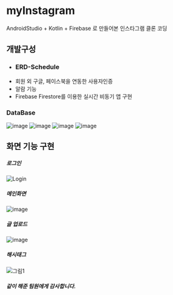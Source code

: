 # myInstagram

AndroidStudio + Kotlin + Firebase 로 만들어본 인스타그램 클론 코딩

## 개발구성
- ### ERD-Schedule
- 회원 외 구글, 페이스북을 연동한 사용자인증
- 알람 기능
- Firebase Firestore를 이용한 실시간 비동기 앱 구현

### DataBase
![image](https://user-images.githubusercontent.com/51068026/145673927-cf07b79b-6c7b-4e86-bbbb-c3cdf58e5e19.png)
![image](https://user-images.githubusercontent.com/51068026/145673942-84fc564a-4681-4a96-a3be-74930026f5a3.png)
![image](https://user-images.githubusercontent.com/51068026/145673958-7bb0b56a-3c2d-480f-94fa-05602cc6cc8a.png)
![image](https://user-images.githubusercontent.com/51068026/145673962-aa87e154-c852-4a73-957e-bb9b55279421.png)

## 화면 기능 구현

##### 로그인

![Login](https://user-images.githubusercontent.com/51068026/142094043-79070e9e-6181-4716-94ca-5641fa40f933.png)

##### 메인화면

![image](https://user-images.githubusercontent.com/51068026/142094121-133643a3-2dcc-4e13-8dba-786412a5fa78.png)

##### 글 업로드

![image](https://user-images.githubusercontent.com/51068026/142094184-1922cdd6-57b9-4dfa-8571-0f8d55745069.png)

##### 해시태그

![그림1](https://user-images.githubusercontent.com/51068026/142094532-cf6332b3-4bb2-4873-8851-f037cc885a17.gif)

##### 같이 해준 팀원에게 감사합니다.
